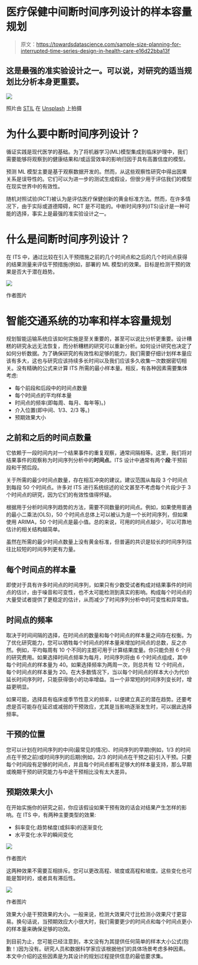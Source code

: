 # 医疗保健中间断时间序列设计的样本容量规划

> 原文：<https://towardsdatascience.com/sample-size-planning-for-interrupted-time-series-design-in-health-care-e16d22bba13f>

## 这是最强的准实验设计之一。可以说，对研究的适当规划比分析本身更重要。

![](img/08978dc4824f90a8416be201546bf57f.png)

照片由 [STIL](https://unsplash.com/@stilclassics?utm_source=medium&utm_medium=referral) 在 [Unsplash](https://unsplash.com?utm_source=medium&utm_medium=referral) 上拍摄

# 为什么要中断时间序列设计？

循证实践是现代医学的基础。为了将机器学习(ML)模型集成到临床护理中，我们需要能够将观察到的健康结果和/或运营效率的影响归因于具有高置信度的模型。

预测 ML 模型主要是基于观察数据开发的。然而，从这些观察性研究中得出因果关系是误导性的。它们可以为进一步的测试生成假设，但很少用于评估我们的模型在现实世界中的有效性。

随机对照试验(RCT)被认为是评估医疗保健创新的黄金标准方法。然而，在许多情况下，由于实际或道德障碍，RCT 是不可能的。中断时间序列(ITS)设计是一种可能的选择，事实上是最强的准实验设计之一。

# 什么是间断时间序列设计？

在 ITS 中，通过比较在引入干预措施之前的几个时间点和之后的几个时间点获得的结果测量来评估干预措施(例如，部署的 ML 模型)的效果。目标是检测干预的效果是否大于潜在趋势。

![](img/7a19e53861a9204de02e46edaae10b82.png)

作者图片

# 智能交通系统的功率和样本容量规划

规划智能运输系统应该如何实施是至关重要的，甚至可以说比分析更重要。设计糟糕的研究永远无法恢复，而分析糟糕的研究可以重新分析。如何设计研究也决定了如何分析数据。为了确保研究的有效性和足够的能力，我们需要仔细计划样本量应该有多大，这也与研究应该持续多长时间以及我们应该多久收集一次数据密切相关。没有精确的公式来计算 ITS 所需的最小样本量。相反，有各种因素需要集体考虑:

*   每个前段和后段中的时间点数量
*   每个时间点的平均样本量
*   时间点的频率(即每周、每月、每年等)。)
*   介入位置(即中间、1/3、2/3 等。)
*   预期效果大小

## 之前和之后的时间点数量

它依赖于一段时间内对一个结果事件的重复观察，通常间隔相等。这里，我们将对结果事件的观察称为时间序列分析中的**时间点**。ITS 设计中通常有两个**段**:干预前段和干预后段。

关于所需的最少时间点数量，存在相互冲突的建议。建议范围从每段 3 个时间点到每段 50 个时间点。许多对 ITS 进行系统综述的论文甚至不考虑每个片段少于 3 个时间点的研究，因为它们的有效性值得怀疑。

根据用于分析时间序列趋势的方法，需要不同数量的时间点。例如，如果使用普通的最小二乘法(OLS)，50 个时间点总体上可以被认为是一个长时间序列，但如果使用 ARIMA，50 个时间点是最小值。总的来说，可用的时间点越少，可以可靠地估计的相关结构越简单。

虽然在所需的最少时间点数量上没有黄金标准，但普遍的共识是较长的时间序列往往比较短的时间序列更有力量。

## 每个时间点的样本量

即使对于具有许多时间点的时间序列，如果只有少数受试者构成对结果事件的时间点的估计，由于噪音和可变性，也不太可能检测到真实的影响。构成每个时间点的大量受试者提供了更稳定的估计，从而减少了时间序列分析中的可变性和异常值。

## 时间点的频率

取决于时间间隔的选择，在时间点的数量和每个时间点的样本量之间存在权衡。为了优化研究能力，您可以牺牲每个时间点的样本量来增加时间点的总数，反之亦然。例如，平均每周有 10 个不同的主题可用于计算结果度量。你只能负担 6 个月的研究费用。如果选择时间点频率为每月，时间序列将由 6 个时间点组成，其中每个时间点的样本量为 40。如果选择频率为两周一次，则总共有 12 个时间点，每个时间点的样本量为 20。在大多数情况下，当以每个时间点的样本大小为代价延长时间序列时，只能获得很小的功率增益。当一个非常短的时间序列变长时，增益更明显。

如果可能，选择具有临床或季节性意义的频率，以便建立真正的潜在趋势。还要考虑是否可能存在延迟或减弱的干预效应，尤其是当影响逐渐发生时，可以据此选择频率。

## 干预的位置

您可以计划在时间序列的中间(最常见的情况)、时间序列的早期(例如，1/3 的时间点在干预之前)或时间序列的后期(例如，2/3 的时间点在干预之前)引入干预。只要每个时间段有足够的时间点，并且每个时间点都有足够大的样本量支持，那么早期或晚期干预的研究能力与中途干预相比没有太大差异。

## 预期效果大小

在开始实施你的研究之前，你应该假设如果干预有效的话会对结果产生怎样的影响。在 ITS 中，有两种主要类型的效果:

*   斜率变化:趋势梯度(或斜率)的逐渐变化
*   水平变化:水平的瞬间变化

![](img/212bc0aa53e027b36b5deeee19747211.png)

作者图片

这两种效果不需要互相排斥。您可以更改高程、坡度或高程和坡度。这些变化也可能是暂时的，或者具有滞后性。

![](img/4924bcb562bc80ac8a350d504b069511.png)

作者图片

效果大小是干预效果的大小。一般来说，检测大效果尺寸比检测小效果尺寸更容易。换句话说，当预期效应大小很大时，我们需要更少的时间点和每个时间点更小的样本量来确保足够的功效。

到目前为止，您可能已经注意到，本文没有为其提供任何简单的样本大小公式(抱歉！)因为没有。研究人员和数据科学家应该根据他们的具体场景考虑多种因素。本文中介绍的这些因素是为其设计的规划过程提供信息的最低要求集。